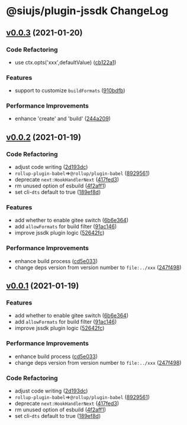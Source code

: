 # @siujs/plugin-jssdk ChangeLog

## [v0.0.3](https://github.com/siujs/plugins/compare/jssdk-v0.0.2...v0.0.3) (2021-01-20)

### Code Refactoring

- use ctx.opts('xxx',defaultValue) ([cb122a1](https://github.com/siujs/plugins/commit/cb122a10a852e06685388cdf34c792149eea493b))

### Features

- support to customize `buildFormats` ([910bdfb](https://github.com/siujs/plugins/commit/910bdfbd92f1787b7c7f0f27effc4ff3f7cfce68))

### Performance Improvements

- enhance 'create' and 'build' ([244a209](https://github.com/siujs/plugins/commit/244a20943dead850ba9f60500d86b41cae34fdfc))

## [v0.0.2](https://github.com/siujs/plugins/compare/74492aaef296c7620003487cc3ec0d7693a6adde...v0.0.2) (2021-01-19)

### Code Refactoring

- adjust code writing ([2d193dc](https://github.com/siujs/plugins/commit/2d193dc43b149e5fda0157f77bc37012c24cd8ee))
- `rollup-plugin-babel`=>`@rollup/plugin-babel` ([8929561](https://github.com/siujs/plugins/commit/8929561b1186cddaf66d736184fdc96d5f8cc58b))
- deprecate `next:HookHandlerNext` ([417fed3](https://github.com/siujs/plugins/commit/417fed38fada948103febbdb41474f831b005827))
- rm unused option of esbuild ([4f2aff1](https://github.com/siujs/plugins/commit/4f2aff14e6d2cbff68765401e27da287dabb80b5))
- set cli-`dts` default to true ([189ef8d](https://github.com/siujs/plugins/commit/189ef8d7a45e697840c39a86bdb9ce94ec97192f))

### Features

- add whether to enable gitee switch ([6b6e364](https://github.com/siujs/plugins/commit/6b6e3642db67f71fb6f92b0e78b6cc5a9ca42bd2))
- add `allowFormats` for build filter ([91ac146](https://github.com/siujs/plugins/commit/91ac146c01655f5e78404a78235da73895c20f57))
- improve jssdk plugin logic ([52642fc](https://github.com/siujs/plugins/commit/52642fcc3d640d2d225505ca2bf407c9e2da2c1e))

### Performance Improvements

- enhance build process ([cd5e033](https://github.com/siujs/plugins/commit/cd5e033cec84512536e6e5641e19a68a1087d777))
- change deps version from version number to `file:../xxx` ([247f498](https://github.com/siujs/plugins/commit/247f4981e61264d92187b42f9ba270194ed34c2c))

## [v0.0.1](https://github.com/siujs/plugins/compare/74492aaef296c7620003487cc3ec0d7693a6adde...v0.0.1) (2021-01-19)

### Features

- add whether to enable gitee switch ([6b6e364](https://github.com/siujs/plugins/commit/6b6e3642db67f71fb6f92b0e78b6cc5a9ca42bd2))
- add `allowFormats` for build filter ([91ac146](https://github.com/siujs/plugins/commit/91ac146c01655f5e78404a78235da73895c20f57))
- improve jssdk plugin logic ([52642fc](https://github.com/siujs/plugins/commit/52642fcc3d640d2d225505ca2bf407c9e2da2c1e))

### Performance Improvements

- enhance build process ([cd5e033](https://github.com/siujs/plugins/commit/cd5e033cec84512536e6e5641e19a68a1087d777))
- change deps version from version number to `file:../xxx` ([247f498](https://github.com/siujs/plugins/commit/247f4981e61264d92187b42f9ba270194ed34c2c))

### Code Refactoring

- adjust code writing ([2d193dc](https://github.com/siujs/plugins/commit/2d193dc43b149e5fda0157f77bc37012c24cd8ee))
- `rollup-plugin-babel`=>`@rollup/plugin-babel` ([8929561](https://github.com/siujs/plugins/commit/8929561b1186cddaf66d736184fdc96d5f8cc58b))
- deprecate `next:HookHandlerNext` ([417fed3](https://github.com/siujs/plugins/commit/417fed38fada948103febbdb41474f831b005827))
- rm unused option of esbuild ([4f2aff1](https://github.com/siujs/plugins/commit/4f2aff14e6d2cbff68765401e27da287dabb80b5))
- set cli-`dts` default to true ([189ef8d](https://github.com/siujs/plugins/commit/189ef8d7a45e697840c39a86bdb9ce94ec97192f))